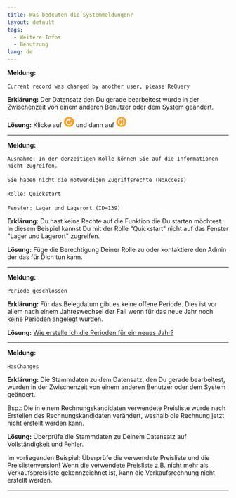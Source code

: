 ```yaml
---
title: Was bedeuten die Systemmeldungen?
layout: default
tags:
  - Weitere Infos
  - Benutzung
lang: de
---
```

**Meldung:**   

    Current record was changed by another user, please ReQuery


**Erklärung:** Der Datensatz den Du gerade bearbeitest wurde in der Zwischenzeit von einem anderen Benutzer oder dem System geändert.
 
**Lösung:** Klicke auf ![img](../images/icons/Reset24.png) und dann auf ![img](../images/icons/Refresh24.png)
   

---
**Meldung:**   

    Ausnahme: In der derzeitigen Rolle können Sie auf die Informationen nicht zugreifen.

    Sie haben nicht die notwendigen Zugriffsrechte (NoAccess) 

	Rolle: Quickstart 
 
	Fenster: Lager und Lagerort (ID=139)
 
**Erklärung:** Du hast keine Rechte auf die Funktion die Du starten möchtest. In diesem Beispiel kannst Du mit der Rolle "Quickstart" nicht auf das Fenster "Lager und Lagerort" zugreifen.
  
**Lösung:** Füge die Berechtigung Deiner Rolle zu oder kontaktiere den Admin der das für Dich tun kann.

---

**Meldung:**   

    Periode geschlossen

**Erklärung:** Für das Belegdatum gibt es keine offene Periode. Dies ist vor allem nach einem Jahreswechsel der Fall wenn für das neue Jahr noch keine Perioden angelegt wurden.
 
**Lösung:** [Wie erstelle ich die Perioden für ein neues Jahr?](Wie_erstelle_ich_die_Perioden_fuer_ein_neues_Jahr)

---
**Meldung:**   
```
HasChanges
```

**Erklärung:** Die Stammdaten zu dem Datensatz, den Du gerade bearbeitest, wurden in der Zwischenzeit von einem anderen Benutzer oder dem System geändert. 

Bsp.: Die in einem Rechnungskandidaten verwendete Preisliste wurde nach Erstellen des Rechnungskandidaten verändert, weshalb die Rechnung jetzt nicht erstellt werden kann.
 
**Lösung:** Überprüfe die Stammdaten zu Deinem Datensatz auf Vollständigkeit und Fehler.

Im vorliegenden Beispiel: Überprüfe die verwendete Preisliste und die Preislistenversion! Wenn die verwendete Preisliste z.B. nicht mehr als Verkaufspreisliste gekennzeichnet ist, kann die Verkaufsrechnung nicht erstellt werden.
   

---
